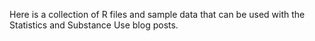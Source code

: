 Here is a collection of R files and sample data that can be used with the Statistics and Substance Use blog posts. 
